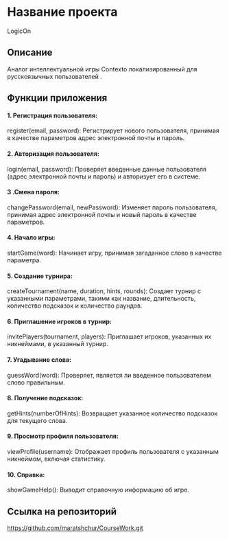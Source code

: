 # Название проекта

LogicOn

## Описание

Аналог интеллектуальной игры Contexto локализированный для русскоязычных пользователей .


## Функции приложения
<!-- #### 1. Регистрация и авторизация
Пользователь может зарегистрироваться введя почту, а также пароль.
Для авторизация пользователь должен будет ввести также почту и пароль, при этом, если пользователь забыл пароль, то будет возможность его сменить.

#### 2. Главное меню
Каждый день в игру будут добавлятся новые слова для угадывания, соответственно в главном меню будет возможность выбора как игры за сегодняшний день, так и за предыдущие. 
Авторизованный пользователь будет иметь возможность посмотреть справку об игре а также начать игру путем ввода слова в поле для ввода.
Админ также будет иметь возможность создавать турниры и приглашать туда игроков используя их никнейм. Для создания турнира будет необходимо указать его название, длительность, количество подсказок, а также количество раундов.

#### 3. Игровой процесс 
В ходе игры пользователь должен угадать загаданное слово, при этом у него не будет возможности сдаться, но будет возможность получить подсказки. 

#### 4. Взаимодейтсвие между пользователями
Пользователям будет предоставлена возможность просматривать профили других игроков, где будет доступна их статистика. -->

#### 1. Регистрация пользователя:

register(email, password): Регистрирует нового пользователя, принимая в качестве параметров адрес электронной почты и пароль.
#### 2. Авторизация пользователя:

login(email, password): Проверяет введенные данные пользователя (адрес электронной почты и пароль) и авторизует его в системе.
#### 3 .Смена пароля:

changePassword(email, newPassword): Изменяет пароль пользователя, принимая адрес электронной почты и новый пароль в качестве параметров.

#### 4. Начало игры:

startGame(word): Начинает игру, принимая загаданное слово в качестве параметра.
#### 5. Создание турнира:

createTournament(name, duration, hints, rounds): Создает турнир с указанными параметрами, такими как название, длительность, количество подсказок и количество раундов.
#### 6. Приглашение игроков в турнир:

invitePlayers(tournament, players): Приглашает игроков, указанных их никнеймами, в указанный турнир.
#### 7. Угадывание слова:

guessWord(word): Проверяет, является ли введенное пользователем слово правильным.
#### 8. Получение подсказок:

getHints(numberOfHints): Возвращает указанное количество подсказок для текущего слова.
#### 9. Просмотр профиля пользователя:

viewProfile(username): Отображает профиль пользователя с указанным никнеймом, включая статистику.

#### 10. Справка:
showGameHelp(): Выводит справочную информацию об игре.

## Ссылка на репозиторий
https://github.com/maratshchur/CourseWork.git